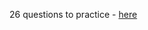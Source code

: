 26 questions to practice - [here](https://practice.geeksforgeeks.org/explore?page=1&difficulty[]=0&company[]=Walmart&sortBy=submissions)
